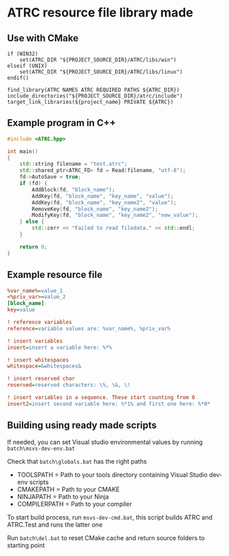 # ATRC resource file library made

## Use with CMake

```
if (WIN32)
    set(ATRC_DIR "${PROJECT_SOURCE_DIR}/ATRC/libs/win")
elseif (UNIX)
    set(ATRC_DIR "${PROJECT_SOURCE_DIR}/ATRC/libs/linux")
endif()

find_library(ATRC NAMES ATRC REQUIRED PATHS ${ATRC_DIR})
include_directories("${PROJECT_SOURCE_DIR}/atrc/include")
target_link_libraries(${project_name} PRIVATE ${ATRC})
```

## Example program in C++


```cpp
#include <ATRC.hpp>

int main()
{
    std::string filename = "test.atrc";
    std::shared_ptr<ATRC_FD> fd = Read(filename, "utf-8");
    fd->AutoSave = true;
    if (fd) {
        AddBlock(fd, "block_name");
        AddKey(fd, "block_name", "key_name", "value");
        AddKey(fd, "block_name", "key_name2", "value");
        RemoveKey(fd, "block_name", "key_name2");
        ModifyKey(fd, "block_name", "key_name2", "new_value");
    } else {
        std::cerr << "Failed to read filedata." << std::endl;
    }

    return 0;
}
```

## Example resource file

```ini
%var_name%=value_1
<%priv_var>=value_2
[block_name]
key=value

! reference variables
reference=variable values are: %var_name%, %priv_var%

! insert variables
insert=insert a variable here: %*%

! insert whitespaces
whitespace=&whitespaces&

! insert reserved char
reserved=reserved characters: \%, \&, \!

! insert variables in a sequence. These start counting from 0
insert2=insert second variable here: %*1% and first one here: %*0*
```

## Building using ready made scripts

If needed, you can set Visual studio environmental values by running ```batch\msvs-dev-env.bat```

Check that ```batch\globals.bat``` has the right paths
 - TOOLSPATH = Path to your tools directory containing Visual Studio dev-env scripts
 - CMAKEPATH = Path to your CMAKE
 - NINJAPATH = Path to your Ninja
 - COMPILERPATH = Path to your compiler

To start build process, run ```msvs-dev-cmd.bat```, this script builds ATRC and ATRC.Test and runs the latter one

Run ```batch\del.bat``` to reset CMake cache and return source folders to starting point
